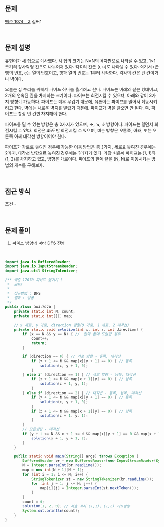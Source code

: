 ## 문제
[백준 1074 - Z](https://www.acmicpc.net/problem/1074)
실버1

<br>


## 문제 설명
유현이가 새 집으로 이사했다. 새 집의 크기는 N×N의 격자판으로 나타낼 수 있고, 1×1크기의 정사각형 칸으로 나누어져 있다. 각각의 칸은 (r, c)로 나타낼 수 있다. 여기서 r은 행의 번호, c는 열의 번호이고, 행과 열의 번호는 1부터 시작한다. 각각의 칸은 빈 칸이거나 벽이다.

오늘은 집 수리를 위해서 파이프 하나를 옮기려고 한다. 파이프는 아래와 같은 형태이고, 2개의 연속된 칸을 차지하는 크기이다.
파이프는 회전시킬 수 있으며, 아래와 같이 3가지 방향이 가능하다.
파이프는 매우 무겁기 때문에, 유현이는 파이프를 밀어서 이동시키려고 한다. 벽에는 새로운 벽지를 발랐기 때문에, 파이프가 벽을 긁으면 안 된다. 즉, 파이프는 항상 빈 칸만 차지해야 한다.

파이프를 밀 수 있는 방향은 총 3가지가 있으며, →, ↘, ↓ 방향이다. 파이프는 밀면서 회전시킬 수 있다. 회전은 45도만 회전시킬 수 있으며, 미는 방향은 오른쪽, 아래, 또는 오른쪽 아래 대각선 방향이어야 한다.

파이프가 가로로 놓여진 경우에 가능한 이동 방법은 총 2가지, 세로로 놓여진 경우에는 2가지, 대각선 방향으로 놓여진 경우에는 3가지가 있다.
가장 처음에 파이프는 (1, 1)와 (1, 2)를 차지하고 있고, 방향은 가로이다. 파이프의 한쪽 끝을 (N, N)로 이동시키는 방법의 개수를 구해보자.

<br>


## 접근 방식

조건
    - 

<br>


## 문제 풀이

1. 파이프 방향에 따라 DFS 진행

<br>


```java
import java.io.BufferedReader;
import java.io.InputStreamReader;
import java.util.StringTokenizer;

/** 백준 17070 파이프 옮기기 1
 *  골드5
 *
 *  접근방법 : DFS
 *  결과 : 성공
 */
public class BoJ17070 {
    private static int N, count;
    private static int[][] map;

    // x 세로, y 가로, direction 방향(0 가로, 1 세로, 2 대각선)
    private static void solution(int x, int y, int direction) {
        if (x == N && y == N) { //  한쪽 끝애 도달한 경우
            count++;
            return;
        }

        if (direction == 0) { // 가로 방향 - 동쪽, 대각선
            if (y + 1 <= N && map[x][y + 1] == 0) { // 동쪽
                solution(x, y + 1, 0);
            }
        } else if (direction == 1) { // 세로 방향 - 남쪽, 대각선
            if (x + 1 <= N && map[x + 1][y] == 0) { // 남쪽
                solution(x + 1, y, 1);
            }
        } else if (direction == 2) { // 대각선 - 동쪽, 남쪽, 대각선
            if (y + 1 <= N && map[x][y + 1] == 0) { // 동쪽
                solution(x, y + 1, 0);
            }
            if (x + 1 <= N && map[x + 1][y] == 0) { // 남쪽
                solution(x + 1, y, 1);
            }
        }
        // 모든방향 - 대각선
        if (y + 1 <= N && x + 1 <= N && map[x][y + 1] == 0 && map[x + 1][y] == 0 && map[x + 1][y + 1] == 0) {
            solution(x + 1, y + 1, 2);
        }
    }

    public static void main(String[] args) throws Exception {
        BufferedReader br = new BufferedReader(new InputStreamReader(System.in));
        N = Integer.parseInt(br.readLine());
        map = new int[N + 1][N + 1];
        for (int i = 1; i <= N; i++) {
            StringTokenizer st = new StringTokenizer(br.readLine());
            for (int j = 1; j <= N; j++) {
                map[i][j] = Integer.parseInt(st.nextToken());
            }
        }
        count = 0;
        solution(1, 2, 0); // 처음 위치 (1,1), (1,2) 가로방향
        System.out.println(count);
    }
}

```